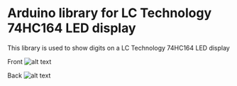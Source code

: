 # Arduino library for LC Technology 74HC164 LED display
This library is used to show digits on a LC Technology 74HC164 LED display

Front
![alt text](https://github.com/mikaelsundin/lc_technology_lcd2x4/blob/master/front.jpg)

Back
![alt text](https://github.com/mikaelsundin/lc_technology_lcd2x4/blob/master/back.jpg)
